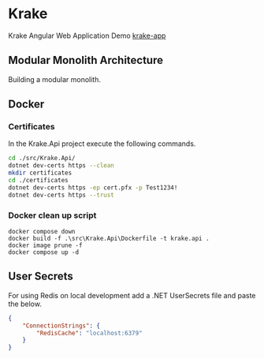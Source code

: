 # Krake

Krake Angular Web Application Demo [krake-app](https://krake747.github.io/krake-angular/home)

## Modular Monolith Architecture

Building a modular monolith.

## Docker

### Certificates

In the Krake.Api project execute the following commands.

```bash
cd ./src/Krake.Api/
dotnet dev-certs https --clean
mkdir certificates
cd ./certificates
dotnet dev-certs https -ep cert.pfx -p Test1234!
dotnet dev-certs https --trust
```

### Docker clean up script

```docker
docker compose down
docker build -f .\src\Krake.Api\Dockerfile -t krake.api .
docker image prune -f
docker compose up -d
```

## User Secrets

For using Redis on local development add a .NET UserSecrets file and paste the below.

```json
{
    "ConnectionStrings": {
        "RedisCache": "localhost:6379"
    }
}
```